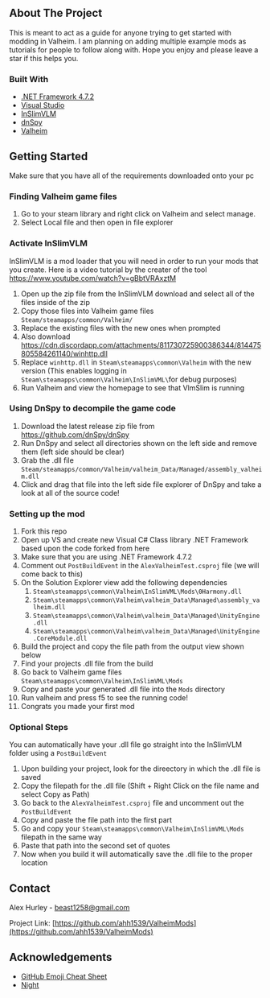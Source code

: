 <!-- ABOUT THE PROJECT -->
## About The Project

This is meant to act as a guide for anyone trying to get started with modding in Valheim. I am planning on adding multiple example mods as tutorials for people to follow along with. Hope you enjoy and please leave a star if this helps you.

### Built With

* [.NET Framework 4.7.2](https://dotnet.microsoft.com/download/dotnet-framework/net472)
* [Visual Studio](https://visualstudio.microsoft.com/vs/older-downloads/)
* [InSlimVLM](https://www.nexusmods.com/valheim/mods/21?tab=description)
* [dnSpy](https://github.com/dnSpy/dnSpy)
* [Valheim](https://store.steampowered.com/app/892970/Valheim/)


<!-- GETTING STARTED -->
## Getting Started

Make sure that you have all of the requirements downloaded onto your pc

### Finding Valheim game files

1) Go to your steam library and right click on Valheim and select manage.
2) Select Local file and then open in file explorer

### Activate InSlimVLM
InSlimVLM is a mod loader that you will need in order to run your mods that you create. Here is a video tutorial by the creater of the tool https://www.youtube.com/watch?v=gBbtVRAxztM
1) Open up the zip file from the InSlimVLM download and select all of the files inside of the zip
2) Copy those files into Valheim game files ```Steam/steamapps/common/Valheim/```
3) Replace the existing files with the new ones when prompted
4) Also download https://cdn.discordapp.com/attachments/811730725900386344/814475805584261140/winhttp.dll
5) Replace ```winhttp.dll``` in ```Steam\steamapps\common\Valheim``` with the new version (This enables logging in ```Steam\steamapps\common\Valheim\InSlimVML\```for debug purposes)
6) Run Valheim and view the homepage to see that VlmSlim is running

### Using DnSpy to decompile the game code
1) Download the latest release zip file from https://github.com/dnSpy/dnSpy
2) Run DnSpy and select all directories shown on the left side and remove them (left side should be clear)
3) Grab the .dll file ```Steam/steamapps/common/Valheim/valheim_Data/Managed/assembly_valheim.dll```
4) Click and drag that file into the left side file explorer of DnSpy and take a look at all of the source code!

### Setting up the mod
1) Fork this repo
2) Open up VS and create new Visual C# Class library .NET Framework based upon the code forked from here
3) Make sure that you are using .NET Framework 4.7.2
4) Comment out ```PostBuildEvent``` in the ```AlexValheimTest.csproj``` file (we will come back to this)
5) On the Solution Explorer view add the following dependencies
    1) ```Steam\steamapps\common\Valheim\InSlimVML\Mods\0Harmony.dll```
    2) ```Steam\steamapps\common\Valheim\valheim_Data\Managed\assembly_valheim.dll```
    3) ```Steam\steamapps\common\Valheim\valheim_Data\Managed\UnityEngine.dll```
	4) ```Steam\steamapps\common\Valheim\valheim_Data\Managed\UnityEngine.CoreModule.dll```
6) Build the project and copy the file path from the output view shown below
7) Find your projects .dll file from the build
8) Go back to Valheim game files ```Steam\steamapps\common\Valheim\InSlimVML\Mods```
9) Copy and paste your generated .dll file into the ```Mods``` directory
10) Run valheim and press f5 to see the running code!
11) Congrats you made your first mod


### Optional Steps
You can automatically have your .dll file go straight into the InSlimVLM folder using a ```PostBuildEvent```
1) Upon building your project, look for the direectory in which the .dll file is saved
2) Copy the filepath for the .dll file (Shift + Right Click on the file name and select Copy as Path)
3) Go back to the ```AlexValheimTest.csproj``` file and uncomment out the ```PostBuildEvent```
4) Copy and paste the file path into the first part
5) Go and copy your ```Steam\steamapps\common\Valheim\InSlimVML\Mods``` filepath in the same way
6) Paste that path into the second set of quotes
7) Now when you build it will automatically save the .dll file to the proper location

<!-- CONTACT -->
## Contact

Alex Hurley - beast1258@gmail.com

Project Link: [https://github.com/ahh1539/ValheimMods](https://github.com/ahh1539/ValheimMods)


<!-- ACKNOWLEDGEMENTS -->
## Acknowledgements
* [GitHub Emoji Cheat Sheet](https://www.webpagefx.com/tools/emoji-cheat-sheet)
* [Night](https://github.com/matt-harp)

